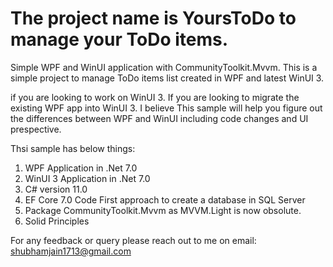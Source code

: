 # The project name is YoursToDo to manage your ToDo items.
Simple WPF and WinUI application with CommunityToolkit.Mvvm.
This is a simple project to manage ToDo items list created in WPF and latest WinUI 3.

if you are looking to work on WinUI 3. If you are looking to migrate the existing WPF app into WinUI 3. I believe This sample will help you figure out the
differences between WPF and WinUI including code changes and UI prespective.

Thsi sample has below things:
1) WPF Application in .Net 7.0
2) WinUI 3 Application in .Net 7.0
3) C# version 11.0
4) EF Core 7.0 Code First approach to create a database in SQL Server
5) Package CommunityToolkit.Mvvm as MVVM.Light is now obsolute.
6) Solid Principles


For any feedback or query please reach out to me on email: shubhamjain1713@gmail.com
